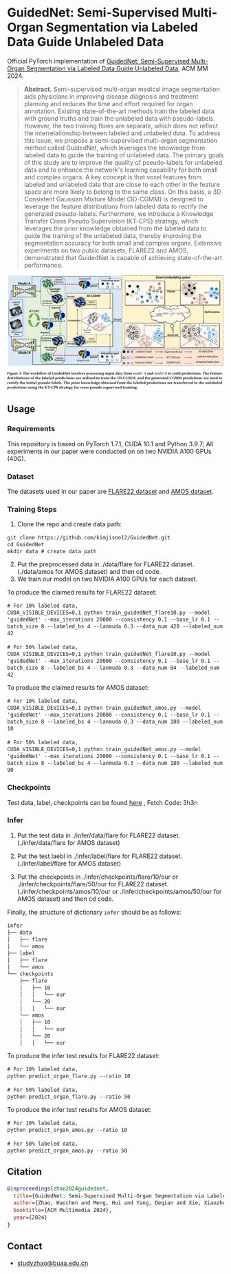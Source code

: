 # GuidedNet: Semi-Supervised Multi-Organ Segmentation via Labeled Data Guide Unlabeled Data

Official PyTorch implementation of [GuidedNet: Semi-Supervised Multi-Organ Segmentation via Labeled Data Guide Unlabeled Data](https://arxiv.org/abs/2408.04914), ACM MM 2024.

> **Abstract.** 
Semi-supervised multi-organ medical image segmentation aids physicians in improving disease diagnosis and treatment planning and reduces the time and effort required for organ annotation. 
Existing state-of-the-art methods train the labeled data with ground truths and train the unlabeled data with pseudo-labels. However, the two training flows are separate, which does not reflect the interrelationship between labeled and unlabeled data.	
To address this issue, we propose a semi-supervised multi-organ segmentation method called GuidedNet, which leverages the knowledge from labeled data to guide the training of unlabeled data. The primary goals of this study are to improve the quality of pseudo-labels for unlabeled data and to enhance the network's learning capability for both small and complex organs.
A key concept is that voxel features from labeled and unlabeled data that are close to each other in the feature space are more likely to belong to the same class. 
On this basis, a 3D Consistent Gaussian Mixture Model (3D-CGMM) is designed to leverage the feature distributions from labeled data to rectify the generated pseudo-labels.
Furthermore, we introduce a Knowledge Transfer Cross Pseudo Supervision (KT-CPS) strategy, which leverages the prior knowledge obtained from the labeled data to guide the training of the unlabeled data, thereby improving the segmentation accuracy for both small and complex organs.
Extensive experiments on two public datasets, FLARE22 and AMOS, demonstrated that GuidedNet is capable of achieving state-of-the-art performance.

![](https://github.com/kimjisoo12/GuidedNet/blob/main/thumbnail%20image.jpg)

## Usage
### Requirements
This repository is based on PyTorch 1.7.1, CUDA 10.1 and Python 3.9.7; All experiments in our paper were conducted on on two NVIDIA A100 GPUs (40G).

### Dataset 
The datasets used in our paper are [FLARE22 dataset](https://arxiv.org/abs/2308.05862) and [AMOS dataset](https://arxiv.org/abs/2206.08023). 

### Training Steps
1. Clone the repo and create data path:
```
git clone https://github.com/kimjisoo12/GuidedNet.git
cd GuidedNet
mkdir data # create data path
```
2. Put the preprocessed data in ./data/flare for FLARE22 dataset. (./data/amos for AMOS dataset) and then cd code.
3. We train our model on two NVIDIA A100 GPUs for each dataset.

To produce the claimed results for FLARE22 dataset:
```
# For 10% labeled data,
CUDA_VISIBLE_DEVICES=0,1 python train_guidedNet_flare10.py --model 'guidedNet' --max_iterations 20000 --consistency 0.1 --base_lr 0.1 --batch_size 8 --labeled_bs 4 --lanmuda 0.3 --data_num 420 --labeled_num 42

# For 50% labeled data, 
CUDA_VISIBLE_DEVICES=0,1 python train_guidedNet_flare10.py --model 'guidedNet' --max_iterations 20000 --consistency 0.1 --base_lr 0.1 --batch_size 8 --labeled_bs 4 --lanmuda 0.3 --data_num 84 --labeled_num 42

```

To produce the claimed results for AMOS dataset:
```
# For 10% labeled data,
CUDA_VISIBLE_DEVICES=0,1 python train_guidedNet_amos.py --model 'guidedNet' --max_iterations 20000 --consistency 0.1 --base_lr 0.1 --batch_size 8 --labeled_bs 4 --lanmuda 0.3 --data_num 180 --labeled_num 18

# For 50% labeled data, 
CUDA_VISIBLE_DEVICES=0,1 python train_guidedNet_amos.py --model 'guidedNet' --max_iterations 20000 --consistency 0.1 --base_lr 0.1 --batch_size 8 --labeled_bs 4 --lanmuda 0.3 --data_num 180 --labeled_num 90

```
###  Checkpoints

Test data, label, checkpoints can be found [here](https://pan.baidu.com/s/1K3IDYcdtCaZZZME1iJRjaw?pwd=3h3n) , Fetch Code: 3h3n

###  Infer

1. Put the test data in ./infer/data/flare for FLARE22 dataset. (./infer/data/flare for AMOS dataset) 

2. Put the test laebl in ./infer/label/flare for FLARE22 dataset. (./infer/label/flare for AMOS dataset) 

3. Put the checkpoints in ./infer/checkpoints/flare/10/our or ./infer/checkpoints/flare/50/our for FLARE22 dataset. (./infer/checkpoints/amos/10/our or ./infer/checkpoints/amos/50/our for AMOS dataset) and then cd code.

Finally, the structure of dictionary ```infer``` should be as follows:

```angular2html
infer
├── data
│   ├── flare
│   └── amos
├── label
│   ├── flare
│   └── amos
└── checkpoints
    ├── flare
    │   ├── 10
    │   │   └── our
	│   └── 20
    │   │   └── our
    └── amos
    │   ├── 10
    │   │   └── our
    │   └── 20
    │   │   └── our
```

To produce the infer test results for FLARE22 dataset:
```
# For 10% labeled data,
python predict_organ_flare.py --ratio 10

# For 50% labeled data, 
python predict_organ_flare.py --ratio 50

```

To produce the infer test results for AMOS dataset:
```
# For 10% labeled data,
python predict_organ_amos.py --ratio 10

# For 50% labeled data, 
python predict_organ_amos.py --ratio 50

```


## Citation
```bibtex
@inproceedings{zhao2024guidednet,
  title={GuidedNet: Semi-Supervised Multi-Organ Segmentation via Labeled Data Guide Unlabeled Data},
  author={Zhao, Haochen and Meng, Hui and Yang, Deqian and Xie, Xiaozheng and Wu, Xiaoze and Li, Qingfeng and Niu, Jianwei and others},
  booktitle={ACM Multimedia 2024},
  year={2024}
}
```

## Contact

- studyzhao@buaa.edu.cn
